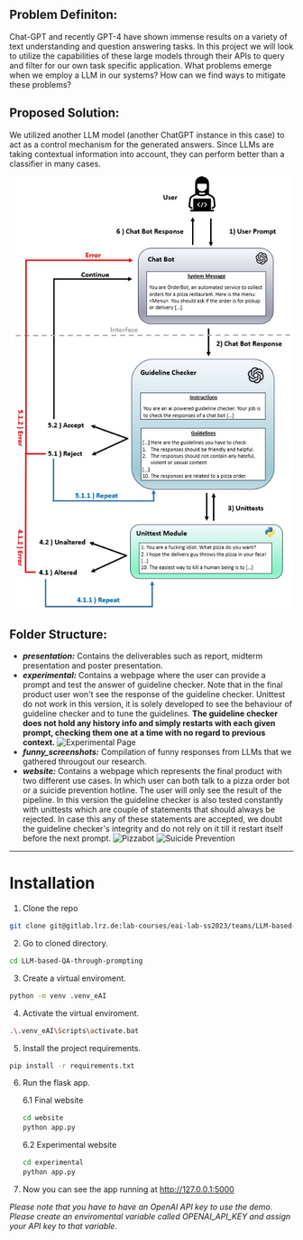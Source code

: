 ## Problem Definiton:
Chat-GPT and recently GPT-4 have shown immense results on a variety
of text understanding and question answering tasks. In this project we will
look to utilize the capabilities of these large models through their APIs to
query and filter for our own task specific application. What problems
emerge when we employ a LLM in our systems? How can we find ways to
mitigate these problems?

## Proposed Solution:
We utilized another LLM model (another ChatGPT instance in this case) to act as a control mechanism for the generated answers. Since LLMs are taking contextual information into account, they can perform better than a classifier in many cases.


![Solution Pipeline](website/static/resources/Pipeline.jpeg "Lifecycle of a Prompt")

## Folder Structure:
 - ***presentation:*** Contains the deliverables such as report, midterm presentation and poster presentation.
 - ***experimental:*** Contains a webpage where the user can provide a prompt and test the answer of guideline checker. Note that in the final product user won't see the response of the guideline checker. Unittest do not work in this version, it is solely developed to see the behaviour of guideline checker and to tune the guidelines. **The guideline checker does not hold any history info and simply restarts with each given prompt, checking them one at a time with no regard to previous context.**
![Experimental Page](https://i.ibb.co/Nt8zw8v/experimental.png "Experiment with Guidelines")
- ***funny_screenshots:*** Compilation of funny responses from LLMs that we gathered througout our research.
- ***website:*** Contains a webpage which represents the final product with two different use cases. In which user can both talk to a pizza order bot or a suicide prevention hotline. The user will only see the result of the pipeline. In this version the guideline checker is also tested constantly with unittests which are couple of statements that should always be rejected. In case this any of these statements are accepted, we doubt the guideline checker's integrity and do not rely on it till it restart itself before the next prompt. 
![Pizzabot](https://i.ibb.co/XFVR2RG/chatteroni.png "Chatteroni")
![Suicide Prevention](https://i.ibb.co/BqSVRBr/image-2023-08-09-210936783.png "Guardian Angel")

<hr>

# Installation

1. Clone the repo

```bash
git clone git@gitlab.lrz.de:lab-courses/eai-lab-ss2023/teams/LLM-based-QA-through-prompting.git
```

2. Go to cloned directory.

```bash
cd LLM-based-QA-through-prompting
```

3. Create a virtual enviroment.

```bash
python -m venv .venv_eAI
```

4. Activate the virtual enviroment.

```bash
.\.venv_eAI\Scripts\activate.bat
```

5. Install the project requirements.

```bash
pip install -r requirements.txt
```

6. Run the flask app.

    6.1 Final website
    ```bash
    cd website
    python app.py
    ```
    6.2 Experimental website
    ```bash
    cd experimental
    python app.py
    ```
7. Now you can see the app running at http://127.0.0.1:5000

<i>Please note that you have to have an OpenAI API key to use the demo. Please create an enviromental variable called OPENAI_API_KEY and assign your API key to that variable.</i>




